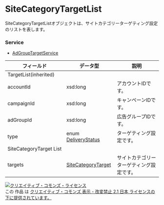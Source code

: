 # SiteCategoryTargetList
SiteCategoryTargetListオブジェクトは、サイトカテゴリーターゲティング設定のリストを表します。
### Service
+ [AdGroupTargetService](../services/AdGroupTargetService.md)

| フィールド | データ型 | 説明 | 
|---|---|---|
| TargetList(inherited)|||
| accountId| xsd:long| アカウントIDです。 |
| campaignId| xsd:long| キャンペーンIDです。 |
| adGroupId| xsd:long| 広告グループIDです。 |
| type| enum <a href="../data/TargetType.md">DeliveryStatus</a>| ターゲティング設定です。 |
| SiteCategoryTarget List|||
| targets| <a href="../data/SiteCategoryTarget.md">SiteCategoryTarget</a>| サイトカテゴリーターゲティング設定です。 |
<a rel="license" href="http://creativecommons.org/licenses/by-nd/2.1/jp/"><img alt="クリエイティブ・コモンズ・ライセンス" style="border-width:0" src="https://i.creativecommons.org/l/by-nd/2.1/jp/88x31.png" /></a><br />この 作品 は <a rel="license" href="http://creativecommons.org/licenses/by-nd/2.1/jp/">クリエイティブ・コモンズ 表示 - 改変禁止 2.1 日本 ライセンスの下に提供されています。</a>
